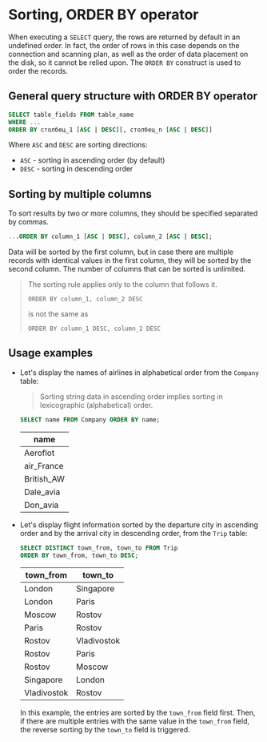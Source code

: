 # Sorting, ORDER BY operator

When executing a `SELECT` query, the rows are returned by default in an undefined order.
In fact, the order of rows in this case depends on the connection and scanning plan, as well as the order of data placement on the disk,
so it cannot be relied upon. The `ORDER BY` construct is used to order the records.

## General query structure with ORDER BY operator

```sql
SELECT table_fields FROM table_name
WHERE ...
ORDER BY столбец_1 [ASC | DESC][, столбец_n [ASC | DESC]]
```

Where `ASC` and `DESC` are sorting directions:

- `ASC` - sorting in ascending order (by default)
- `DESC` - sorting in descending order

## Sorting by multiple columns

To sort results by two or more columns, they should be specified separated by commas.

```sql
...ORDER BY column_1 [ASC | DESC], column_2 [ASC | DESC];
```

Data will be sorted by the first column, but in case there are multiple records with identical values in the first column, they will be sorted by the second column.
The number of columns that can be sorted is unlimited.

> The sorting rule applies only to the column that follows it.
>
> `ORDER BY column_1, column_2 DESC`
>
> is not the same as
>
> `ORDER BY column_1 DESC, column_2 DESC`

## Usage examples

- Let's display the names of airlines in alphabetical order from the `Company` table:

  > Sorting string data in ascending order implies sorting in lexicographic (alphabetical) order.

  ```sql
  SELECT name FROM Company ORDER BY name;
  ```

  | name       |
  | ---------- |
  | Aeroflot   |
  | air_France |
  | British_AW |
  | Dale_avia  |
  | Don_avia   |

- Let's display flight information sorted by the departure city in ascending order and by the arrival city in descending order, from the `Trip` table:

  ```sql
  SELECT DISTINCT town_from, town_to FROM Trip
  ORDER BY town_from, town_to DESC;
  ```

  | town_from   | town_to     |
  | ----------- | ----------- |
  | London      | Singapore   |
  | London      | Paris       |
  | Moscow      | Rostov      |
  | Paris       | Rostov      |
  | Rostov      | Vladivostok |
  | Rostov      | Paris       |
  | Rostov      | Moscow      |
  | Singapore   | London      |
  | Vladivostok | Rostov      |

  In this example, the entries are sorted by the `town_from` field first. Then, if there are multiple entries with the same value in the `town_from` field, \
  the reverse sorting by the `town_to` field is triggered.
